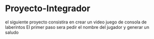 # Proyecto-Integrador
el siguiente proyecto consistira en crear un video juego de consola de laberintos
El primer paso sera pedir el nombre del jugador y generar un saludo
